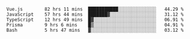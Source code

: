 <!--START_SECTION:waka-->

```text
Vue.js        82 hrs 11 mins  ███████████░░░░░░░░░░░░░░   44.29 %
JavaScript    57 hrs 44 mins  ███████▓░░░░░░░░░░░░░░░░░   31.12 %
TypeScript    12 hrs 49 mins  █▓░░░░░░░░░░░░░░░░░░░░░░░   06.91 %
Prisma        9 hrs 6 mins    █▒░░░░░░░░░░░░░░░░░░░░░░░   04.91 %
Bash          5 hrs 47 mins   ▓░░░░░░░░░░░░░░░░░░░░░░░░   03.12 %
```

<!--END_SECTION:waka-->
